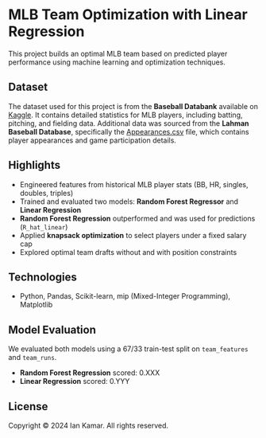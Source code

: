 # MLB Team Optimization with Linear Regression

This project builds an optimal MLB team based on predicted player performance using machine learning and optimization techniques.

## Dataset

The dataset used for this project is from the **Baseball Databank** available on [Kaggle](https://www.kaggle.com/datasets/danielmontilla/baseball-databank). It contains detailed statistics for MLB players, including batting, pitching, and fielding data. Additional data was sourced from the **Lahman Baseball Database**, specifically the [Appearances.csv](https://github.com/michaeljaltamirano/lahman-baseball-database-2016-postgresql/blob/master/csv/Appearances.csv) file, which contains player appearances and game participation details.

## Highlights
- Engineered features from historical MLB player stats (BB, HR, singles, doubles, triples)
- Trained and evaluated two models: **Random Forest Regressor** and **Linear Regression**
- **Random Forest Regression** outperformed and was used for predictions (`R_hat_linear`)
- Applied **knapsack optimization** to select players under a fixed salary cap
- Explored optimal team drafts without and with position constraints

## Technologies
- Python, Pandas, Scikit-learn, mip (Mixed-Integer Programming), Matplotlib

## Model Evaluation
We evaluated both models using a 67/33 train-test split on `team_features` and `team_runs`.

- **Random Forest Regression** scored: 0.XXX
- **Linear Regression** scored: 0.YYY

## License
Copyright © 2024 Ian Kamar. All rights reserved.
